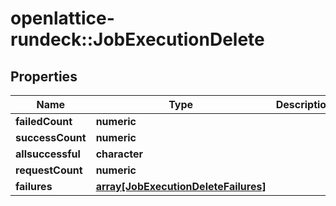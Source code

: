 # openlattice-rundeck::JobExecutionDelete

## Properties
Name | Type | Description | Notes
------------ | ------------- | ------------- | -------------
**failedCount** | **numeric** |  | [optional] 
**successCount** | **numeric** |  | [optional] 
**allsuccessful** | **character** |  | [optional] 
**requestCount** | **numeric** |  | [optional] 
**failures** | [**array[JobExecutionDeleteFailures]**](JobExecutionDelete_failures.md) |  | [optional] 


